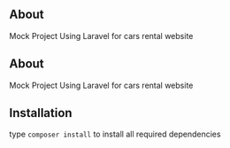## About
Mock Project Using Laravel for cars rental website
## About
Mock Project Using Laravel for cars rental website

## Installation
type ```composer install``` to install all required dependencies